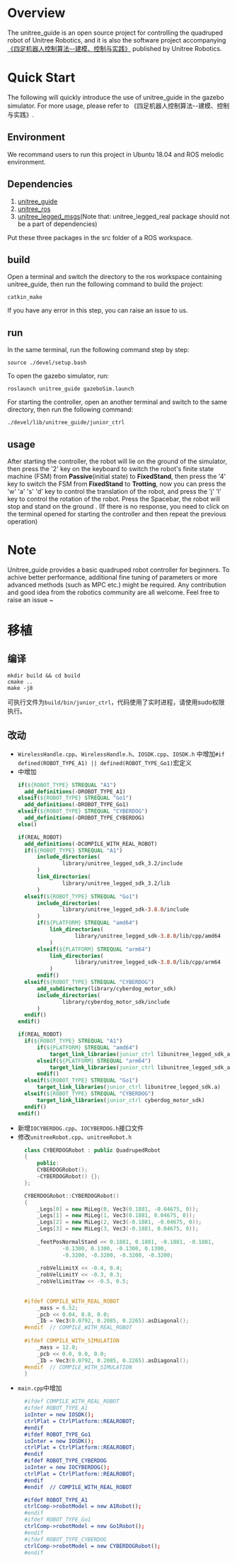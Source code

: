 # Overview

The unitree_guide is an open source project for controlling the quadruped robot of Unitree Robotics, and it is also the
software project
accompanying [《四足机器人控制算法--建模、控制与实践》](https://detail.tmall.com/item.htm?spm=a212k0.12153887.0.0.5487687dBgiovR&id=704510718152)
published by Unitree Robotics.

# Quick Start

The following will quickly introduce the use of unitree_guide in the gazebo simulator. For more usage, please refer to
《四足机器人控制算法--建模、控制与实践》.

## Environment

We recommand users to run this project in Ubuntu 18.04 and ROS melodic environment.

## Dependencies

1. [unitree_guide](https://github.com/unitreerobotics/unitree_guide)<br>
2. [unitree_ros](https://github.com/unitreerobotics/unitree_ros)<br>
3. [unitree_legged_msgs](https://github.com/unitreerobotics/unitree_ros_to_real)(Note that: unitree_legged_real package
   should not be a part of dependencies)<br>

Put these three packages in the src folder of a ROS workspace.

## build

Open a terminal and switch the directory to the ros workspace containing unitree_guide, then run the following command
to build the project:

```
catkin_make
```

If you have any error in this step, you can raise an issue to us.

## run

In the same terminal, run the following command step by step:

```
source ./devel/setup.bash
```

To open the gazebo simulator, run:

```
roslaunch unitree_guide gazeboSim.launch 
```

For starting the controller, open an another terminal and switch to the same directory, then run the following command:

```
./devel/lib/unitree_guide/junior_ctrl
```

## usage

After starting the controller, the robot will lie on the ground of the simulator, then press the '2' key on the keyboard
to switch the robot's finite state machine (FSM) from **Passive**(initial state) to **FixedStand**, then press the '4'
key to switch the FSM from **FixedStand** to **Trotting**, now you can press the 'w' 'a' 's' 'd' key to control the
translation of the robot, and press the 'j' 'l' key to control the rotation of the robot. Press the Spacebar, the robot
will stop and stand on the ground
. (If there is no response, you need to click on the terminal opened for starting the controller and then repeat the
previous operation)

# Note

Unitree_guide provides a basic quadruped robot controller for beginners. To achive better performance, additional fine
tuning of parameters or more advanced methods (such as MPC etc.) might be required. Any contribution and good idea from
the robotics community are all welcome. Feel free to raise an issue ~ <br>

# 移植

## 编译

```
mkdir build && cd build
cmake ..
make -j8
```

可执行文件为`build/bin/junior_ctrl`，代码使用了实时进程，请使用sudo权限执行。

## 改动

* `WirelessHandle.cpp`、`WirelessHandle.h`、`IOSDK.cpp`、`IOSDK.h`
  中增加`#if defined(ROBOT_TYPE_A1) || defined(ROBOT_TYPE_Go1)`宏定义
* 中增加
  ```cmake
  if(${ROBOT_TYPE} STREQUAL "A1")
    add_definitions(-DROBOT_TYPE_A1)
  elseif(${ROBOT_TYPE} STREQUAL "Go1")
    add_definitions(-DROBOT_TYPE_Go1)
  elseif(${ROBOT_TYPE} STREQUAL "CYBERDOG")
    add_definitions(-DROBOT_TYPE_CYBERDOG)
  else()
  
  if(REAL_ROBOT)
    add_definitions(-DCOMPILE_WITH_REAL_ROBOT)
    if(${ROBOT_TYPE} STREQUAL "A1")
        include_directories(
                library/unitree_legged_sdk_3.2/include
        )
        link_directories(
                library/unitree_legged_sdk_3.2/lib
        )
    elseif(${ROBOT_TYPE} STREQUAL "Go1")
        include_directories(
                library/unitree_legged_sdk-3.8.0/include
        )
        if(${PLATFORM} STREQUAL "amd64")
            link_directories(
                    library/unitree_legged_sdk-3.8.0/lib/cpp/amd64
            )
        elseif(${PLATFORM} STREQUAL "arm64")
            link_directories(
                    library/unitree_legged_sdk-3.8.0/lib/cpp/arm64
            )
        endif()
    elseif(${ROBOT_TYPE} STREQUAL "CYBERDOG")
        add_subdirectory(library/cyberdog_motor_sdk)
        include_directories(
                library/cyberdog_motor_sdk/include
        )
    endif()
  endif()
  
  if(REAL_ROBOT)
    if(${ROBOT_TYPE} STREQUAL "A1")
        if(${PLATFORM} STREQUAL "amd64")
            target_link_libraries(junior_ctrl libunitree_legged_sdk_amd64.so)
        elseif(${PLATFORM} STREQUAL "arm64")
            target_link_libraries(junior_ctrl libunitree_legged_sdk_arm64.so)
        endif()
    elseif(${ROBOT_TYPE} STREQUAL "Go1")
        target_link_libraries(junior_ctrl libunitree_legged_sdk.a)
    elseif(${ROBOT_TYPE} STREQUAL "CYBERDOG")
        target_link_libraries(junior_ctrl cyberdog_motor_sdk)
    endif()
  endif()
  ```
* 新增`IOCYBERDOG.cpp`、`IOCYBERDOG.h`接口文件
* 修改`unitreeRobot.cpp`、`unitreeRobot.h`
  ```c++
    class CYBERDOGRobot : public QuadrupedRobot
    {
        public:
        CYBERDOGRobot();
        ~CYBERDOGRobot() {};
    };
  
    CYBERDOGRobot::CYBERDOGRobot()
    {
        _Legs[0] = new MiLeg(0, Vec3(0.1881, -0.04675, 0));
        _Legs[1] = new MiLeg(1, Vec3(0.1881, 0.04675, 0));
        _Legs[2] = new MiLeg(2, Vec3(-0.1881, -0.04675, 0));
        _Legs[3] = new MiLeg(3, Vec3(-0.1881, 0.04675, 0));
    
        _feetPosNormalStand << 0.1881, 0.1881, -0.1881, -0.1881,
                -0.1300, 0.1300, -0.1300, 0.1300,
                -0.3200, -0.3200, -0.3200, -0.3200;
    
        _robVelLimitX << -0.4, 0.4;
        _robVelLimitY << -0.3, 0.3;
        _robVelLimitYaw << -0.5, 0.5;
    
    
    #ifdef COMPILE_WITH_REAL_ROBOT
        _mass = 6.52;
        _pcb << 0.04, 0.0, 0.0;
        _Ib = Vec3(0.0792, 0.2085, 0.2265).asDiagonal();
    #endif  // COMPILE_WITH_REAL_ROBOT
    
    #ifdef COMPILE_WITH_SIMULATION
        _mass = 12.0;
        _pcb << 0.0, 0.0, 0.0;
        _Ib = Vec3(0.0792, 0.2085, 0.2265).asDiagonal();
    #endif  // COMPILE_WITH_SIMULATION
    }
  
  ```
* `main.cpp`中增加
  ```cmake
    #ifdef COMPILE_WITH_REAL_ROBOT
    #ifdef ROBOT_TYPE_A1
    ioInter = new IOSDK();
    ctrlPlat = CtrlPlatform::REALROBOT;
    #endif
    #ifdef ROBOT_TYPE_Go1
    ioInter = new IOSDK();
    ctrlPlat = CtrlPlatform::REALROBOT;
    #endif
    #ifdef ROBOT_TYPE_CYBERDOG
    ioInter = new IOCYBERDOG();
    ctrlPlat = CtrlPlatform::REALROBOT;
    #endif
    #endif  // COMPILE_WITH_REAL_ROBOT
  
    #ifdef ROBOT_TYPE_A1
    ctrlComp->robotModel = new A1Robot();
    #endif
    #ifdef ROBOT_TYPE_Go1
    ctrlComp->robotModel = new Go1Robot();
    #endif
    #ifdef ROBOT_TYPE_CYBERDOG
    ctrlComp->robotModel = new CYBERDOGRobot();
    #endif
  ```